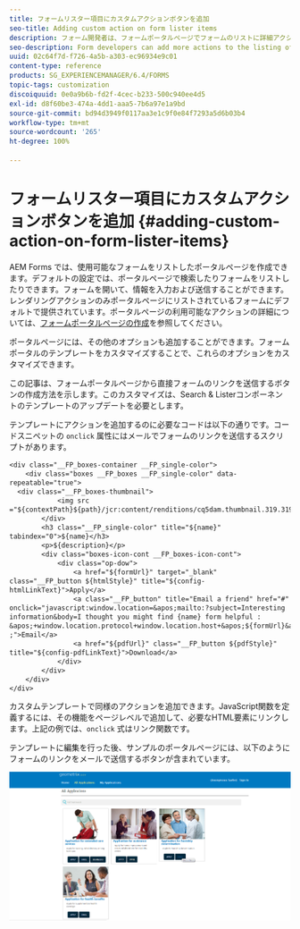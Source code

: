 ```yaml
---
title: フォームリスター項目にカスタムアクションボタンを追加
seo-title: Adding custom action on form lister items
description: フォーム開発者は、フォームポータルページでフォームのリストに詳細アクションを追加できます。デフォルトでは、フォームリストはフォームにアクセス、入力および送信することができます。
seo-description: Form developers can add more actions to the listing of forms on the forms portal page. By default, the form listing allows you to access the form, fill it, and submit it.
uuid: 02c64f7d-f726-4a5b-a303-ec96934e9c01
content-type: reference
products: SG_EXPERIENCEMANAGER/6.4/FORMS
topic-tags: customization
discoiquuid: 0e0a9b6b-fd2f-4cec-b233-500c940ee4d5
exl-id: d8f60be3-474a-4dd1-aaa5-7b6a97e1a9bd
source-git-commit: bd94d3949f0117aa3e1c9f0e84f7293a5d6b03b4
workflow-type: tm+mt
source-wordcount: '265'
ht-degree: 100%

---
```


# フォームリスター項目にカスタムアクションボタンを追加 {#adding-custom-action-on-form-lister-items}

AEM Forms では、使用可能なフォームをリストしたポータルページを作成できます。デフォルトの設定では、ポータルページで検索したりフォームをリストしたりできます。フォームを開いて、情報を入力および送信することができます。レンダリングアクションのみポータルページにリストされているフォームにデフォルトで提供されています。ポータルページの利用可能なアクションの詳細については、[フォームポータルページの作成](/help/forms/using/creating-form-portal-page.md)を参照してください。

ポータルページには、その他のオプションも追加することができます。フォームポータルのテンプレートをカスタマイズすることで、これらのオプションをカスタマイズできます。

この記事は、フォームポータルページから直接フォームのリンクを送信するボタンの作成方法を示します。このカスタマイズは、Search &amp; Listerコンポーネントのテンプレートのアップデートを必要とします。

テンプレートにアクションを追加するのに必要なコードは以下の通りです。コードスニペットの `onclick` 属性にはメールでフォームのリンクを送信するスクリプトがあります。

```mxml
<div class="__FP_boxes-container __FP_single-color">
    <div class="boxes __FP_boxes __FP_single-color" data-repeatable="true">
  <div class="__FP_boxes-thumbnail">
            <img src ="${contextPath}${path}/jcr:content/renditions/cq5dam.thumbnail.319.319.png">
        </div>
        <h3 class="__FP_single-color" title="${name}" tabindex="0">${name}</h3>
        <p>${description}</p>
        <div class="boxes-icon-cont __FP_boxes-icon-cont">
            <div class="op-dow">
                <a href="${formUrl}" target="_blank" class="__FP_button ${htmlStyle}" title="${config-htmlLinkText}">Apply</a>
                <a class="__FP_button" title="Email a friend" href="#" onclick="javascript:window.location=&apos;mailto:?subject=Interesting information&body=I thought you might find {name} form helpful :  &apos;+window.location.protocol+window.location.host+&apos;${formUrl}&apos; ;">Email</a>
                <a href="${pdfUrl}" class="__FP_button ${pdfStyle}" title="${config-pdfLinkText}">Download</a>
            </div>
        </div>
    </div>
</div>
```

カスタムテンプレートで同様のアクションを追加できます。JavaScript関数を定義するには、その機能をページレベルで追加して、必要なHTML要素にリンクします。上記の例では、`onclick` 式はリンク関数です。

テンプレートに編集を行った後、サンプルのポータルページには、以下のようにフォームのリンクをメールで送信するボタンが含まれています。

![メール](assets/email.png)
